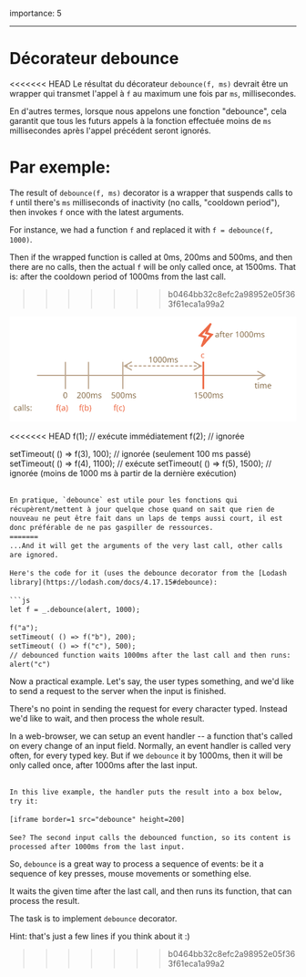 importance: 5

---

# Décorateur debounce

<<<<<<< HEAD
Le résultat du décorateur `debounce(f, ms)` devrait être un wrapper qui transmet l'appel à `f` au maximum une fois par `ms`, millisecondes.

En d'autres termes, lorsque nous appelons une fonction "debounce", cela garantit que tous les futurs appels à la fonction effectuée moins de `ms` millisecondes après l'appel précédent seront ignorés.

Par exemple:
=======
The result of `debounce(f, ms)` decorator is a wrapper that suspends calls to `f` until there's `ms` milliseconds of inactivity (no calls, "cooldown period"), then invokes `f` once with the latest arguments.

For instance, we had a function `f` and replaced it with `f = debounce(f, 1000)`.

Then if the wrapped function is called at 0ms, 200ms and 500ms, and then there are no calls, then the actual `f` will be only called once, at 1500ms. That is: after the cooldown period of 1000ms from the last call.
>>>>>>> b0464bb32c8efc2a98952e05f363f61eca1a99a2

![](debounce.svg)

<<<<<<< HEAD
f(1); // exécute immédiatement
f(2); // ignorée

setTimeout( () => f(3), 100); // ignorée (seulement 100 ms passé)
setTimeout( () => f(4), 1100); // exécute
setTimeout( () => f(5), 1500); // ignorée (moins de 1000 ms à partir de la dernière exécution)
```

En pratique, `debounce` est utile pour les fonctions qui récupèrent/mettent à jour quelque chose quand on sait que rien de nouveau ne peut être fait dans un laps de temps aussi court, il est donc préférable de ne pas gaspiller de ressources.
=======
...And it will get the arguments of the very last call, other calls are ignored.

Here's the code for it (uses the debounce decorator from the [Lodash library](https://lodash.com/docs/4.17.15#debounce):

```js
let f = _.debounce(alert, 1000);

f("a"); 
setTimeout( () => f("b"), 200);
setTimeout( () => f("c"), 500); 
// debounced function waits 1000ms after the last call and then runs: alert("c")
```


Now a practical example. Let's say, the user types something, and we'd like to send a request to the server when the input is finished.

There's no point in sending the request for every character typed. Instead we'd like to wait, and then process the whole result.

In a web-browser, we can setup an event handler -- a function that's called on every change of an input field. Normally, an event handler is called very often, for every typed key. But if we `debounce` it by 1000ms, then it will be only called once, after 1000ms after the last input.

```online

In this live example, the handler puts the result into a box below, try it:

[iframe border=1 src="debounce" height=200]

See? The second input calls the debounced function, so its content is processed after 1000ms from the last input.
```

So, `debounce` is a great way to process a sequence of events: be it a sequence of key presses, mouse movements or something else.


It waits the given time after the last call, and then runs its function, that can process the result.

The task is to implement `debounce` decorator.

Hint: that's just a few lines if you think about it :)
>>>>>>> b0464bb32c8efc2a98952e05f363f61eca1a99a2
